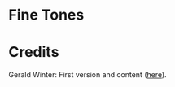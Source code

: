 # Fine Tones

# Credits
Gerald Winter: First version and content ([here](http://winterium.de/machmakrach/)).
